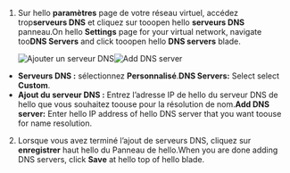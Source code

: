 1. <span data-ttu-id="931f8-101">Sur hello **paramètres** page de votre réseau virtuel, accédez trop**serveurs DNS** et cliquez sur tooopen hello **serveurs DNS** panneau.</span><span class="sxs-lookup"><span data-stu-id="931f8-101">On hello **Settings** page for your virtual network, navigate too**DNS Servers** and click tooopen hello **DNS servers** blade.</span></span>

    <span data-ttu-id="931f8-102">![Ajouter un serveur DNS](./media/vpn-gateway-add-dns-rm-portal/add_dns_server.png "Ajouter un serveur DNS")</span><span class="sxs-lookup"><span data-stu-id="931f8-102">![Add DNS server](./media/vpn-gateway-add-dns-rm-portal/add_dns_server.png "Add DNS Server")</span></span>

  - <span data-ttu-id="931f8-103">**Serveurs DNS :** sélectionnez **Personnalisé**.</span><span class="sxs-lookup"><span data-stu-id="931f8-103">**DNS Servers:** Select select **Custom**.</span></span>
  - <span data-ttu-id="931f8-104">**Ajout du serveur DNS :** Entrez l’adresse IP de hello du serveur DNS de hello que vous souhaitez toouse pour la résolution de nom.</span><span class="sxs-lookup"><span data-stu-id="931f8-104">**Add DNS server:** Enter hello IP address of hello DNS server that you want toouse for name resolution.</span></span>

2. <span data-ttu-id="931f8-105">Lorsque vous avez terminé l’ajout de serveurs DNS, cliquez sur **enregistrer** haut hello du Panneau de hello.</span><span class="sxs-lookup"><span data-stu-id="931f8-105">When you are done adding DNS servers, click **Save** at hello top of hello blade.</span></span>
